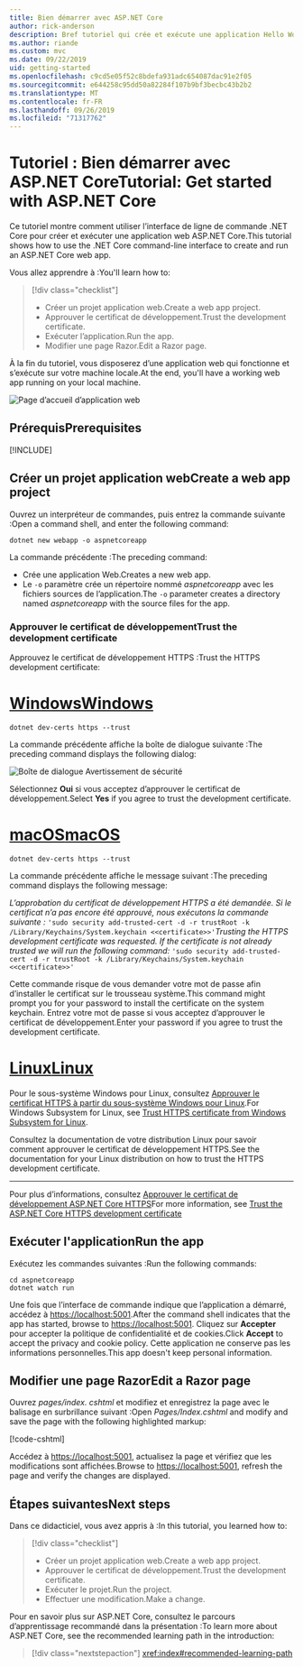 ```yaml
---
title: Bien démarrer avec ASP.NET Core
author: rick-anderson
description: Bref tutoriel qui crée et exécute une application Hello World de base à l’aide d’ASP.NET Core.
ms.author: riande
ms.custom: mvc
ms.date: 09/22/2019
uid: getting-started
ms.openlocfilehash: c9cd5e05f52c8bdefa931adc654087dac91e2f05
ms.sourcegitcommit: e644258c95dd50a82284f107b9bf3becbc43b2b2
ms.translationtype: MT
ms.contentlocale: fr-FR
ms.lasthandoff: 09/26/2019
ms.locfileid: "71317762"
---
```

# <a name="tutorial-get-started-with-aspnet-core"></a><span data-ttu-id="6da2a-103">Tutoriel : Bien démarrer avec ASP.NET Core</span><span class="sxs-lookup"><span data-stu-id="6da2a-103">Tutorial: Get started with ASP.NET Core</span></span>

<span data-ttu-id="6da2a-104">Ce tutoriel montre comment utiliser l’interface de ligne de commande .NET Core pour créer et exécuter une application web ASP.NET Core.</span><span class="sxs-lookup"><span data-stu-id="6da2a-104">This tutorial shows how to use the .NET Core command-line interface to create and run an ASP.NET Core web app.</span></span>

<span data-ttu-id="6da2a-105">Vous allez apprendre à :</span><span class="sxs-lookup"><span data-stu-id="6da2a-105">You'll learn how to:</span></span>

> [!div class="checklist"]
> * <span data-ttu-id="6da2a-106">Créer un projet application web.</span><span class="sxs-lookup"><span data-stu-id="6da2a-106">Create a web app project.</span></span>
> * <span data-ttu-id="6da2a-107">Approuver le certificat de développement.</span><span class="sxs-lookup"><span data-stu-id="6da2a-107">Trust the development certificate.</span></span>
> * <span data-ttu-id="6da2a-108">Exécuter l’application.</span><span class="sxs-lookup"><span data-stu-id="6da2a-108">Run the app.</span></span>
> * <span data-ttu-id="6da2a-109">Modifier une page Razor.</span><span class="sxs-lookup"><span data-stu-id="6da2a-109">Edit a Razor page.</span></span>

<span data-ttu-id="6da2a-110">À la fin du tutoriel, vous disposerez d’une application web qui fonctionne et s’exécute sur votre machine locale.</span><span class="sxs-lookup"><span data-stu-id="6da2a-110">At the end, you'll have a working web app running on your local machine.</span></span>

![Page d’accueil d’application web](_static/home-page.png)

## <a name="prerequisites"></a><span data-ttu-id="6da2a-112">Prérequis</span><span class="sxs-lookup"><span data-stu-id="6da2a-112">Prerequisites</span></span>

[!INCLUDE[](~/includes/3.0-SDK.md)]

## <a name="create-a-web-app-project"></a><span data-ttu-id="6da2a-113">Créer un projet application web</span><span class="sxs-lookup"><span data-stu-id="6da2a-113">Create a web app project</span></span>

<span data-ttu-id="6da2a-114">Ouvrez un interpréteur de commandes, puis entrez la commande suivante :</span><span class="sxs-lookup"><span data-stu-id="6da2a-114">Open a command shell, and enter the following command:</span></span>

```dotnetcli
dotnet new webapp -o aspnetcoreapp
```

<span data-ttu-id="6da2a-115">La commande précédente :</span><span class="sxs-lookup"><span data-stu-id="6da2a-115">The preceding command:</span></span>

* <span data-ttu-id="6da2a-116">Crée une application Web.</span><span class="sxs-lookup"><span data-stu-id="6da2a-116">Creates a new web app.</span></span>  
* <span data-ttu-id="6da2a-117">Le `-o` paramètre crée un répertoire nommé *aspnetcoreapp* avec les fichiers sources de l’application.</span><span class="sxs-lookup"><span data-stu-id="6da2a-117">The `-o` parameter creates a directory named *aspnetcoreapp* with the source files for the app.</span></span>

### <a name="trust-the-development-certificate"></a><span data-ttu-id="6da2a-118">Approuver le certificat de développement</span><span class="sxs-lookup"><span data-stu-id="6da2a-118">Trust the development certificate</span></span>

<span data-ttu-id="6da2a-119">Approuvez le certificat de développement HTTPS :</span><span class="sxs-lookup"><span data-stu-id="6da2a-119">Trust the HTTPS development certificate:</span></span>

# <a name="windowstabwindows"></a>[<span data-ttu-id="6da2a-120">Windows</span><span class="sxs-lookup"><span data-stu-id="6da2a-120">Windows</span></span>](#tab/windows)

```dotnetcli
dotnet dev-certs https --trust
```

<span data-ttu-id="6da2a-121">La commande précédente affiche la boîte de dialogue suivante :</span><span class="sxs-lookup"><span data-stu-id="6da2a-121">The preceding command displays the following dialog:</span></span>

![Boîte de dialogue Avertissement de sécurité](~/getting-started/_static/cert.png)

<span data-ttu-id="6da2a-123">Sélectionnez **Oui** si vous acceptez d’approuver le certificat de développement.</span><span class="sxs-lookup"><span data-stu-id="6da2a-123">Select **Yes** if you agree to trust the development certificate.</span></span>

# <a name="macostabmacos"></a>[<span data-ttu-id="6da2a-124">macOS</span><span class="sxs-lookup"><span data-stu-id="6da2a-124">macOS</span></span>](#tab/macos)

```dotnetcli
dotnet dev-certs https --trust
```

<span data-ttu-id="6da2a-125">La commande précédente affiche le message suivant :</span><span class="sxs-lookup"><span data-stu-id="6da2a-125">The preceding command displays the following message:</span></span>

<span data-ttu-id="6da2a-126">*L’approbation du certificat de développement HTTPS a été demandée. Si le certificat n’a pas encore été approuvé, nous exécutons la commande suivante :* `'sudo security add-trusted-cert -d -r trustRoot -k /Library/Keychains/System.keychain <<certificate>>'`</span><span class="sxs-lookup"><span data-stu-id="6da2a-126">*Trusting the HTTPS development certificate was requested. If the certificate is not already trusted we will run the following command:* `'sudo security add-trusted-cert -d -r trustRoot -k /Library/Keychains/System.keychain <<certificate>>'`</span></span>

<span data-ttu-id="6da2a-127">Cette commande risque de vous demander votre mot de passe afin d’installer le certificat sur le trousseau système.</span><span class="sxs-lookup"><span data-stu-id="6da2a-127">This command might prompt you for your password to install the certificate on the system keychain.</span></span> <span data-ttu-id="6da2a-128">Entrez votre mot de passe si vous acceptez d’approuver le certificat de développement.</span><span class="sxs-lookup"><span data-stu-id="6da2a-128">Enter your password if you agree to trust the development certificate.</span></span>

# <a name="linuxtablinux"></a>[<span data-ttu-id="6da2a-129">Linux</span><span class="sxs-lookup"><span data-stu-id="6da2a-129">Linux</span></span>](#tab/linux)

<span data-ttu-id="6da2a-130">Pour le sous-système Windows pour Linux, consultez [Approuver le certificat HTTPS à partir du sous-système Windows pour Linux](xref:security/enforcing-ssl#wsl).</span><span class="sxs-lookup"><span data-stu-id="6da2a-130">For Windows Subsystem for Linux, see [Trust HTTPS certificate from Windows Subsystem for Linux](xref:security/enforcing-ssl#wsl).</span></span>

<span data-ttu-id="6da2a-131">Consultez la documentation de votre distribution Linux pour savoir comment approuver le certificat de développement HTTPS.</span><span class="sxs-lookup"><span data-stu-id="6da2a-131">See the documentation for your Linux distribution on how to trust the HTTPS development certificate.</span></span>

---

<span data-ttu-id="6da2a-132">Pour plus d’informations, consultez [Approuver le certificat de développement ASP.NET Core HTTPS](xref:security/enforcing-ssl#trust-the-aspnet-core-https-development-certificate-on-windows-and-macos)</span><span class="sxs-lookup"><span data-stu-id="6da2a-132">For more information, see [Trust the ASP.NET Core HTTPS development certificate](xref:security/enforcing-ssl#trust-the-aspnet-core-https-development-certificate-on-windows-and-macos)</span></span>

## <a name="run-the-app"></a><span data-ttu-id="6da2a-133">Exécuter l'application</span><span class="sxs-lookup"><span data-stu-id="6da2a-133">Run the app</span></span>

<span data-ttu-id="6da2a-134">Exécutez les commandes suivantes :</span><span class="sxs-lookup"><span data-stu-id="6da2a-134">Run the following commands:</span></span>

```dotnetcli
cd aspnetcoreapp
dotnet watch run
```

<span data-ttu-id="6da2a-135">Une fois que l’interface de commande indique que l’application a démarré, accédez à [https://localhost:5001](https://localhost:5001).</span><span class="sxs-lookup"><span data-stu-id="6da2a-135">After the command shell indicates that the app has started, browse to [https://localhost:5001](https://localhost:5001).</span></span> <span data-ttu-id="6da2a-136">Cliquez sur **Accepter** pour accepter la politique de confidentialité et de cookies.</span><span class="sxs-lookup"><span data-stu-id="6da2a-136">Click **Accept** to accept the privacy and cookie policy.</span></span> <span data-ttu-id="6da2a-137">Cette application ne conserve pas les informations personnelles.</span><span class="sxs-lookup"><span data-stu-id="6da2a-137">This app doesn't keep personal information.</span></span>

## <a name="edit-a-razor-page"></a><span data-ttu-id="6da2a-138">Modifier une page Razor</span><span class="sxs-lookup"><span data-stu-id="6da2a-138">Edit a Razor page</span></span>

<span data-ttu-id="6da2a-139">Ouvrez *pages/index. cshtml* et modifiez et enregistrez la page avec le balisage en surbrillance suivant :</span><span class="sxs-lookup"><span data-stu-id="6da2a-139">Open *Pages/Index.cshtml* and modify and save the page with the following highlighted markup:</span></span>

[!code-cshtml[](sample/index.cshtml?highlight=9)]

<span data-ttu-id="6da2a-140">Accédez à [https://localhost:5001](https://localhost:5001), actualisez la page et vérifiez que les modifications sont affichées.</span><span class="sxs-lookup"><span data-stu-id="6da2a-140">Browse to [https://localhost:5001](https://localhost:5001), refresh the page and verify the changes are displayed.</span></span>

## <a name="next-steps"></a><span data-ttu-id="6da2a-141">Étapes suivantes</span><span class="sxs-lookup"><span data-stu-id="6da2a-141">Next steps</span></span>

<span data-ttu-id="6da2a-142">Dans ce didacticiel, vous avez appris à :</span><span class="sxs-lookup"><span data-stu-id="6da2a-142">In this tutorial, you learned how to:</span></span>

> [!div class="checklist"]
> * <span data-ttu-id="6da2a-143">Créer un projet application web.</span><span class="sxs-lookup"><span data-stu-id="6da2a-143">Create a web app project.</span></span>
> * <span data-ttu-id="6da2a-144">Approuver le certificat de développement.</span><span class="sxs-lookup"><span data-stu-id="6da2a-144">Trust the development certificate.</span></span>
> * <span data-ttu-id="6da2a-145">Exécuter le projet.</span><span class="sxs-lookup"><span data-stu-id="6da2a-145">Run the project.</span></span>
> * <span data-ttu-id="6da2a-146">Effectuer une modification.</span><span class="sxs-lookup"><span data-stu-id="6da2a-146">Make a change.</span></span>

<span data-ttu-id="6da2a-147">Pour en savoir plus sur ASP.NET Core, consultez le parcours d’apprentissage recommandé dans la présentation :</span><span class="sxs-lookup"><span data-stu-id="6da2a-147">To learn more about ASP.NET Core, see the recommended learning path in the introduction:</span></span>

> [!div class="nextstepaction"]
> <xref:index#recommended-learning-path>
